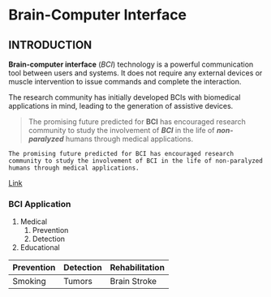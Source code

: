 # Brain-Computer Interface
## INTRODUCTION 

**Brain-computer interface** (*BCI*) technology is a powerful communication tool
between users and systems. It does not require any external devices or muscle
intervention to issue commands and complete the interaction.

The research community has initially developed  BCIs with biomedical applications in mind,
leading to the generation of assistive devices.


> The promising future predicted for **BCI** has encouraged research
community to study the involvement of ***BCI*** in the life of ___non-paralyzed___ humans
through medical applications.

`The promising future predicted for BCI has encouraged research
community to study the involvement of BCI in the life of non-paralyzed humans
through medical applications.`

[Link](https://en.wikipedia.org/wiki/Brain%E2%80%93computer_interface)

### BCI Application

1. Medical
    1. Prevention
    2. Detection
3. Educational

| Prevention | Detection | Rehabilitation |
| ---------- | --------- | -------------- |
| Smoking | Tumors | Brain Stroke |
